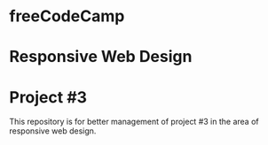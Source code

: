 # freeCodeCamp
# Responsive Web Design
# Project #3

This repository is for better management of project #3 in the area of responsive web design.